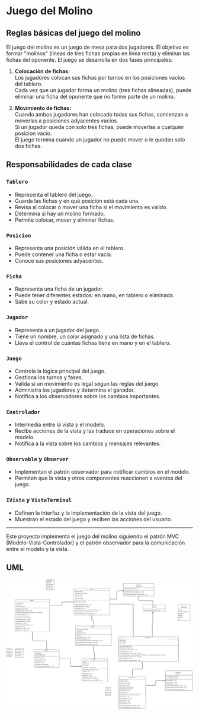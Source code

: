 # Juego del Molino

## Reglas básicas del juego del molino

El juego del molino es un juego de mesa para dos jugadores. El objetivo es formar "molinos" (líneas de tres fichas propias en línea recta) y eliminar las fichas del oponente. El juego se desarrolla en dos fases principales:

1. **Colocación de fichas:**  
   Los jugadores colocan sus fichas por turnos en los posiciones vacíos del tablero.  
   Cada vez que un jugador forma un molino (tres fichas alineadas), puede eliminar una ficha del oponente que no forme parte de un molino.

2. **Movimiento de fichas:**  
   Cuando ambos jugadores han colocado todas sus fichas, comienzan a moverlas a posiciones adyacentes vacíos.  
   Si un jugador queda con solo tres fichas, puede moverlas a cualquier posicion vacío.  
   El juego termina cuando un jugador no puede mover o le quedan solo dos fichas.

## Responsabilidades de cada clase

### `Tablero`
- Representa el tablero del juego.
- Guarda las fichas y en qué posición está cada una.
- Revisa al colocar o mover una ficha si el movimiento es valido.
- Determina si hay un molino formado.
- Permite colocar, mover y eliminar fichas.

### `Posicion`
- Representa una posición válida en el tablero.
- Puede contener una ficha o estar vacía.
- Conoce sus posiciones adyacentes.

### `Ficha`
- Representa una ficha de un jugador.
- Puede tener diferentes estados: en mano, en tablero o eliminada.
- Sabe su color y estado actual.

### `Jugador`
- Representa a un jugador del juego.
- Tiene un nombre, un color asignado y una lista de fichas.
- Lleva el control de cuántas fichas tiene en mano y en el tablero.

### `Juego`
- Controla la lógica principal del juego.
- Gestiona los turnos y fases.
- Valida si un movimiento es legal segun las reglas del juego
- Administra los jugadores y determina el ganador.
- Notifica a los observadores sobre los cambios importantes.

### `Controlador`
- Intermedia entre la vista y el modelo.
- Recibe acciones de la vista y las traduce en operaciones sobre el modelo.
- Notifica a la vista sobre los cambios y mensajes relevantes.

### `Observable` y `Observer`
- Implementan el patrón observador para notificar cambios en el modelo.
- Permiten que la vista y otros componentes reaccionen a eventos del juego.

### `IVista` y `VistaTerminal`
- Definen la interfaz y la implementación de la vista del juego.
- Muestran el estado del juego y reciben las acciones del usuario.

---

Este proyecto implementa el juego del molino siguiendo el patrón MVC (Modelo-Vista-Controlador) y el patrón observador para la comunicación entre el modelo y la vista.

## UML
![uml](uml/uml.png)
